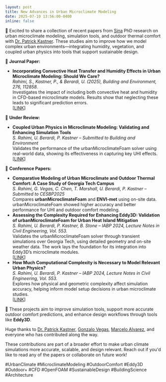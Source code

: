 ```yaml
layout: post
title: New Advances in Urban Microclimate Modeling
date: 2025-07-10 13:56:00-0400
inline: false
```

📢 Excited to share a collection of recent papers from [Sina](https://sustainableurbansystems.com/team/rahimi/) PhD research on urban microclimate modeling, simulation tools, and outdoor thermal comfort with [Dr. Patrick Kastner](https://sustainableurbansystems.com/team/kastner/). These studies aim to improve how we model complex urban environments—integrating humidity, vegetation, and coupled urban physics into tools that support sustainable design.

🔬 **Journal Paper:**

- **Incorporating Convective Heat Transfer and Humidity Effects in Urban Microclimate Modeling: Should We Care?**  
  *Rahimi, S., Kastner, P., & Berardi, U. (2025), Building and Environment, 276, 112858.*  
  Investigates the impact of including both convective heat and humidity in CFD-based microclimate models. Results show that neglecting these leads to significant prediction errors.  
  [[LINK](https://www.researchgate.net/publication/389890731_Incorporating_Convective_Heat_Transfer_and_Humidity_Effects_in_Urban_Microclimate_Modeling_Should_we_care)]

📄 **Under Review:**

- **Coupled Urban Physics in Microclimate Modeling: Validating and Enhancing Simulation Tools**  
  *S. Rahimi, U. Berardi, P. Kastner – Submitted to Building and Environment*  
  Validates the performance of the urbanMicroclimateFoam solver using real-world data, showing its effectiveness in capturing key UHI effects.  
  [[LINK](https://www.researchgate.net/publication/391674204_Coupled_Urban_Physics_in_Microclimate_Modeling_Validating_and_Enhancing_Simulation_Tools)]

🌇 **Conference Papers:**

- **Comparative Modeling of Urban Microclimate and Outdoor Thermal Comfort: A Case Study of Georgia Tech Campus**  
  *S. Rahimi, G. Vegas, C. Chen, T. Marshall, U. Berardi, P. Kastner – Submitted to CESBP2025*  
  Compares **urbanMicroclimateFoam** and **ENVI-met** using on-site data. urbanMicroclimateFoam showed higher accuracy and better performance for UHI and outdoor comfort modeling.
- **Assessing the Complexity Required for Enhancing Eddy3D: Validation of urbanMicroclimateFoam for Urban Heat Island Mitigation**  
  *S. Rahimi, U. Berardi, P. Kastner, B. Stone – IABP 2024, Lecture Notes in Civil Engineering, Vol. 553.*  
  Validates the urbanMicroclimateFoam solver through transient simulations over Georgia Tech, using detailed geometry and on-site weather data. The work lays the foundation for its integration into Eddy3D’s microclimate modules.  
  [[LINK](https://www.researchgate.net/publication/387221922_Assessing_the_Complexity_Required_for_Enhancing_Eddy3D_Validation_of_urbanMicroclimateFoam_for_Urban_Heat_Island_Mitigation)]
- **How Much Computational Complexity is Necessary to Model Relevant Urban Physics?**  
  *S. Rahimi, U. Berardi, P. Kastner – IABP 2024, Lecture Notes in Civil Engineering, Vol. 553.*  
  Explores how physical and geometric complexity affect simulation accuracy, helping inform model setup decisions in urban microclimate studies.  
  [[LINK](https://www.researchgate.net/publication/387220800_How_Much_Computational_Complexity_is_Necessary_to_Model_Relevant_Aspects_in_Microclimate_Urban_Physics)]

🌿 These projects aim to improve simulation tools, support more accurate outdoor comfort predictions, and enhance design workflows through tools like **Eddy3D**.

Huge thanks to [Dr. Patrick Kastner](https://sustainableurbansystems.com/team/kastner/), [Gonzalo Vegas](https://sustainableurbansystems.com/team/vegas_olcese/), [Marcelo Alvarez](https://sustainableurbansystems.com/team/alvarez/), and everyone who has contributed along the way.

These contributions are part of a broader effort to make urban climate simulations more accurate, scalable, and design relevant. Reach out if you'd like to read any of the papers or collaborate on future work!

#UrbanClimate #MicroclimateModeling #OutdoorComfort #Eddy3D #Outdoor+ #CFD #OpenFOAM #SustainableDesign #BuildingScience #Architecture
